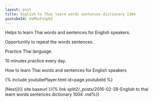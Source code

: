 ```yaml
---
layout: post
title: English to Thai learn words sentences dictionary 1304 
youtubeId: UvMGxFsGpbI
---
```

 
 
Helps to learn Thai words and sentences for English speakers.

Opportunitiy to repeat the words sentences. 

Practice Thai language. 
 
10 minutes practice every day. 
 
How to learn Thai words and sentences for English speakers 
 
{% include youtubePlayer.html id=page.youtubeId %}
 
 
[Next]({{ site.baseurl }}{% link  split2/_posts/2016-02-28-English to thai learn words sentences dictionary 1004 .md%})
 
